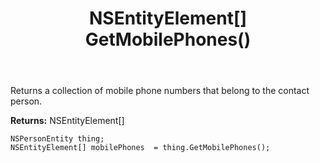 ﻿---
uid: crmscript_ref_NSPersonEntity_GetMobilePhones
title: NSEntityElement[] GetMobilePhones()
intellisense: NSPersonEntity.GetMobilePhones
keywords: NSPersonEntity, GetMobilePhones
so.topic: reference
---

Returns a collection of mobile phone numbers that belong to the contact person.

**Returns:** NSEntityElement[]


```crmscript
NSPersonEntity thing;
NSEntityElement[] mobilePhones  = thing.GetMobilePhones();
```


